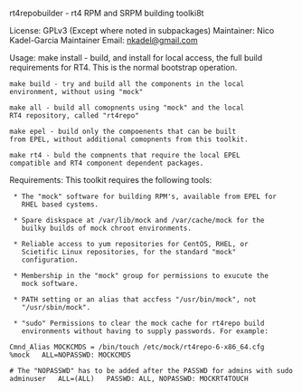 rt4repobuilder - rt4 RPM and SRPM building toolki8t

License:  GPLv3
	  (Except where noted in subpackages)
Maintainer:   Nico Kadel-Garcia
Maintainer Email: nkadel@gmail.com

Usage:
    make install - build, and install for local access, the
    full build requirements for RT4. This is the normal bootstrap
    operation.

    make build - try and build all the components in the local
    environment, without using "mock"

    make all - build all comopnents using "mock" and the local
    RT4 repository, called "rt4repo"

    make epel - build only the compoenents that can be built
    from EPEL, without additional comopnents from this toolkit.

    make rt4 - buld the compnents that require the local EPEL
    compatible and RT4 component dependent packages.


Requirements: This toolkit requires the following tools:

     * The "mock" software for building RPM's, available from EPEL for
       RHEL based cystems.

     * Spare diskspace at /var/lib/mock and /var/cache/mock for the
       builky builds of mock chroot environments.

     * Reliable access to yum repositories for CentOS, RHEL, or
       Scietific Linux repositories, for the standard "mock"
       configuration.

     * Membership in the "mock" group for permissions to exucute the
       mock software.

     * PATH setting or an alias that accfess "/usr/bin/mock", not
       "/usr/sbin/mock".

     * "sudo" Permissions to clear the mock cache for rt4repo build
       environments without having to supply passwords. For example:

    Cmnd_Alias MOCKCMDS = /bin/touch /etc/mock/rt4repo-6-x86_64.cfg
    %mock	ALL=NOPASSWD: MOCKCMDS

    # The "NOPASSWD" has to be added after the PASSWD for admins with sudo
    adminuser	ALL=(ALL)	PASSWD: ALL, NOPASSWD: MOCKRT4TOUCH
